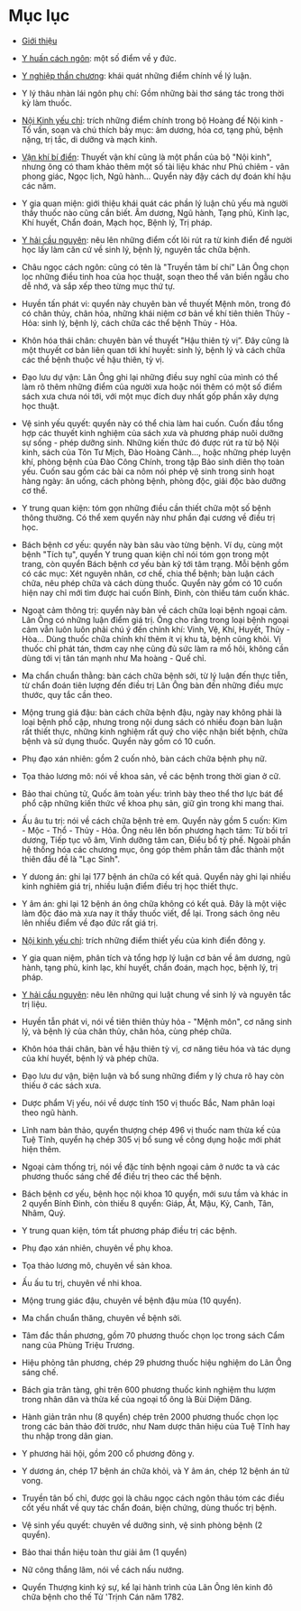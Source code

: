 
# Mục lục 

-	[Giới thiệu](/hai-thuong-lan-ong/0.gioi-thieu.html)
-	[Y huấn cách ngôn](/hai-thuong-lan-ong/01.y-huan-cach-ngon.html): một số điểm về y đức.
-	[Y nghiệp thần chương](/hai-thuong-lan-ong/02.y-nghiep-than-chuong/): khái quát những điểm chính về lý luận.
-	Y lý thâu nhàn lái ngôn phụ chí: Gồm những bài thơ sáng tác trong thời kỳ làm thuốc.
-	[Nội Kinh yếu chỉ](/hai-thuong-lan-ong/03.noi-kinh-yeu-chi/): trích những điểm chính trong bộ Hoàng đế Nội kinh - Tố vấn, soạn và chú thích bảy mục: âm dương, hóa cơ, tạng phủ, bệnh nặng, trị tắc, di dưỡng và mạch kinh.
-	[Vận khí bí điển](/hai-thuong-lan-ong/04.van-khi-bi-dien/): Thuyết vận khí cũng là một phần của bộ "Nội kinh", nhưng ông có tham khảo thêm một số tài liệu khác như Phú chiêm - vân phong giác, Ngọc lịch, Ngũ hành... Quyển này đậy cách dự đoán khí hậu các năm.
-	Y gia quan miện: giới thiệu khái quát các phần lý luận chủ yếu mà người thầy thuốc nào cũng cần biết. Âm dương, Ngũ hành, Tạng phủ, Kinh lạc, Khí huyết, Chẩn đoán, Mạch học, Bệnh lý, Trị pháp. 
-	[Y hải cầu nguyên](/hai-thuong-lan-ong/05.y-hai-cau-nguyen/): nêu lên những điểm cốt lõi rút ra từ kinh điển để người học lấy làm căn cứ về sinh lý, bệnh lý, nguyên tắc chữa bệnh.
-	Châu ngọc cách ngôn: cũng có tên là "Truyền tâm bí chí” Lãn Ông chọn lọc những điều tinh hoa của học thuật, soạn theo thể văn biền ngẫu cho dễ nhớ, và sắp xếp theo từng mục thứ tự.
-	Huyền tấn phát vi: quyển này chuyên bàn về thuyết Mệnh môn, trong đó có chân thủy, chân hỏa, những khái niệm cơ bản về khí tiên thiên Thủy - Hỏa: sinh lý, bệnh lý, cách chữa các thể bệnh Thủy - Hỏa.
-	Khôn hóa thái chân: chuyên bàn về thuyết "Hậu thiên tỳ vị”. Đây cũng là một thuyết cơ bản liên quan tới khí huyết: sinh lý, bệnh lý và cách chữa các thể bệnh thuộc về hậu thiên, tỳ vị.
-	Đạo lưu dự  vận: Lãn Ông ghi lại những điều suy nghĩ của mình có thể làm rõ thêm những điểm của người xưa hoặc nói thêm có một số điểm sách xưa chưa nói tới, với một mục đích duy nhất gốp phần xây dựng học thuật.
-	Vệ sinh yếu quyết: quyển này có thể chia làm hai cuốn. Cuốn đầu tổng hợp các thuyết kinh nghiệm của sách xưa và phương pháp nuôi dưỡng sự sống - phép dưỡng sinh. Những kiến thức đó được rút ra từ bộ Nội kinh, sách của Tôn Tư Mịch, Đào Hoàng Cảnh..., hoặc những phép luyện khí, phòng bệnh của Đào Công Chính, trong tập Bảo sinh diên thọ toàn yếu. Cuốn sau gồm các bài ca nôm nói phép vệ sinh trong sinh hoạt hàng ngày: ăn uống, cách phòng bệnh, phòng độc, giải độc bào dưỡng cơ thể.
-	Y trung quan kiện: tóm gọn những điều cần thiết chữa một số bệnh thông thường. Có thể xem quyển này như phần đại cương về điều trị học.
-	Bách bệnh cơ yếu: quyển này bàn sâu vào từng bệnh. Ví dụ, cùng một bệnh "Tích tụ", quyển Y trung quan kiện chỉ nói tóm gọn trong một trang, còn quyển Bách bệnh cơ yếu bàn kỹ tới tâm trạng. Mỗi bệnh gồm có các mục: Xét nguyên nhân, cơ chế, chia thể bệnh; bàn luận cách chữa, nêu phép chữa và cách dùng thuốc. Quyển này gồm có 10 cuốn hiện nay chỉ mới tìm được hai cuốn Bính, Đinh, còn thiếu tám cuốn khác.
-	Ngoạt cảm thông trị: quyển này bàn về cách chữa loại bệnh ngoại cảm. Lãn Ông có những luận điểm giá trị. Ông cho rằng trong loại bệnh ngoại cảm vẫn luôn luôn phải chú ý đến chính khí: Vinh, Vệ, Khí, Huyết, Thủy - Hòa... Dùng thuốc chữa chính khí thêm ít vị khu tà, bệnh cũng khỏi. Vị thuốc chỉ phát tán, thơm cay nhẹ cũng đủ sức làm ra mồ hôi, không cần dùng tới vị tân tán mạnh như Ma hoàng - Quế chỉ.
-	Ma chẩn chuẩn thằng: bàn cách chữa bệnh sởi, từ lý luận đến thực tiễn, từ chẩn đoán tiên lượng đến điều trị Lãn Ông bàn đến những điều mực thước, quy tắc cần theo.
-	Mộng trung giá đậu: bàn cách chữa bệnh đậu, ngày nay không phải là loại bệnh phổ cập, nhưng trong nội dung sách có nhiều đoạn bàn luận rất thiết thực, những kinh nghiệm rất quý cho việc nhận biết bệnh, chữa bệnh và sử dụng thuốc. Quyển này gồm có 10 cuốn.
-	Phụ đạo xán nhiên: gồm 2 cuốn nhỏ, bàn cách chữa bệnh phụ nữ.
-	Tọa thảo lương mô: nói về khoa sản, về các bệnh trong thời gian ở cữ.
-	Bảo thai chủng tử, Quốc âm toàn yếu: trình bày theo thể thơ lực bát để phổ cập những kiến thức về khoa phụ sản, giữ gìn trong khi mang thai.
-	Ấu âu tu trị: nói về cách chữa bệnh trẻ em. Quyển này gồm 5 cuốn: Kim - Mộc - Thổ - Thủy - Hỏa. Ông nêu lên bốn phương hạch tâm: Từ bồi trĩ dương, Tiếp tục vô âm, Vinh dưỡng tâm can, Điểu bổ tỳ phế. Ngoài phần hệ thống hóa các chương mục, ông góp thêm phần tâm đắc thành một thiên đầu đề là "Lạc Sinh".
-	Y dưong án: ghi lại 177 bệnh án chữa có kết quả. Quyển này ghi lại nhiều kinh nghiêm giá trị, nhiều luận điểm điều trị học thiết thực.
-	Y âm án: ghi lại 12 bệnh án ông chữa không có kết quả. Đây là một việc làm độc đáo mà xưa nay ít thầy thuốc viết, để lại. Trong sách ông nêu lên nhiều điểm về đạo đức rất giá trị.


-	[Nội kinh yếu chỉ](/hai-thuong-lan-ong/noi-kinh-yeu-chi/): trích những điểm thiết yếu của kinh điển đông y.
-	Y gia quan niệm, phân tích và tổng hợp lý luận cơ bản về âm dương, ngũ hành, tạng phủ, kinh lạc, khí huyết, chần đoán, mạch học, bệnh lý, trị pháp.
-	[Y hải cầu nguyên](/hai-thuong-lan-ong/y-hai-cau-nguyen/): nêu lên những qui luật chung về sinh lý và nguyên tắc trị liệu.
-	Huyền tẫn phát vi, nói về tiên thiên thủy hỏa - "Mệnh môn", cơ năng sinh lý, và bệnh lý của chân thủy, chân hỏa, cùng phép chữa.
-	Khôn hóa thái chân, bàn về hậu thiên tỳ vị, cơ năng tiêu hóa và tác dụng của khí huyết, bệnh lý và phép chữa.
-	Đạo lưu dư vận, biện luận và bổ sung những điểm y lý chưa rõ hay còn thiếu ở các sách xưa.
-	Dược phẩm Vị yếu, nói về dược tính 150 vị thuốc Bắc, Nam phân loại theo ngũ hành. 
-	Lĩnh nam bản thảo, quyển thượng chép 496 vị thuốc nam thừa kế của Tuệ Tĩnh, quyển hạ chép 305 vị bổ sung về công dụng hoặc mới phát hiện thêm.
-	Ngoại cảm thống trị, nói về đặc tính bệnh ngoại cảm ở nước ta và các phương thuốc sáng chế để điều trị theo các thể bệnh.
-	Bách bệnh cơ yếu, bệnh học nội khoa 10 quyển, mới sưu tầm và khác in 2 quyển Bính Đinh, còn thiếu 8 quyển: Giáp, Ất, Mậu, Kỷ, Canh, Tân, Nhâm, Quý.
-	Y trung quan kiện, tóm tất phương pháp điều trị các bệnh.
-	Phụ đạo xán nhiên, chuyên về phụ khoa.
-	Tọa thảo lương mô, chuyên về sản khoa.
-	Ấu ấu tu trị, chuyên về nhi khoa.
-	Mộng trung giác đậu, chuyên về bệnh đậu mùa (10 quyển).
-	Ma chẩn chuẩn thăng, chuyên về bệnh sởi.
-	Tâm đắc thần phương, gồm 70 phương thuốc chọn lọc trong sách Cẩm nang của Phùng Triệu Trương.
-	Hiệu phỏng tân phương, chép 29 phương thuốc hiệu nghiệm do Lãn Ông sáng chế.
-	Bách gia trân tàng, ghi trên 600 phương thuốc kinh nghiệm thu lượm trong nhân dân và thừa kế của ngoại tổ ông là Bùi Diệm Dăng.
-	Hành giản trân nhu (8 quyển) chép trên 2000 phương thuốc chọn lọc trong các bản thảo đời trước, như Nam dược thân hiệu của Tuệ Tĩnh hay thu nhập trong dân gian.
-	Y phương hải hội, gồm 200 cổ phương đông y.
-	Y dương án, chép 17 bệnh án chữa khỏi, và Y âm án, chép 12 bệnh án tử vong.
-	Truyền tân bố chỉ, được gọi là châu ngọc cách ngôn thâu tóm các điều cốt yếu nhất về quy tác chẩn đoán, biện chứng, dùng thuốc trị bệnh.
-	Vệ sinh yếu quyết: chuyên về dưỡng sinh, vệ sinh phòng bệnh (2 quyển).
-	Bảo thai thần hiệu toàn thư giải âm (1 quyển)
-	Nữ công thắng lãm, nói về cách nấu nướng.
-	Quyển Thượng kinh ký sự, kể lại hành trình của Lãn Ông lên kinh đô chữa bệnh cho thế Tử 'Trịnh Cán năm 1782.
